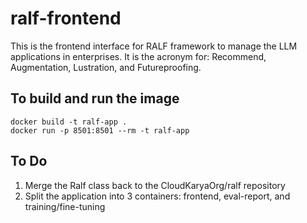 # ralf-frontend

This is the frontend interface for RALF framework to manage the LLM applications in enterprises. It is the acronym for: Recommend, Augmentation, Lustration, and Futureproofing.

## To build and run the image
```
docker build -t ralf-app .
docker run -p 8501:8501 --rm -t ralf-app
```

## To Do
1. Merge the Ralf class back to the CloudKaryaOrg/ralf repository
2. Split the application into 3 containers: frontend, eval-report, and training/fine-tuning
